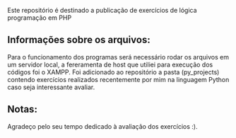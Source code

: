 Este repositório é destinado a publicação de exercícios de lógica programação em PHP

## Informações sobre os arquivos:
Para o funcionamento dos programas será necessário rodar os arquivos em um servidor local, a fereramenta de host que utiliei para execução dos códigos foi o XAMPP.
Foi adicionado ao repositório a pasta (py_projects) contendo exercícios realizados recentemente por mim na linguagem Python caso seja interessante avaliar.

## Notas:
Agradeço pelo seu tempo dedicado à avaliação dos exercícios :).
